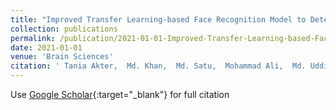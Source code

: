```yaml
---
title: "Improved Transfer Learning-based Face Recognition Model to Detect Autistic Children at an Early Stage"
collection: publications
permalink: /publication/2021-01-01-Improved-Transfer-Learning-based-Face-Recognition-Model-to-Detect-Autistic-Children-at-an-Early-Stage
date: 2021-01-01
venue: 'Brain Sciences'
citation: ' Tania Akter,  Md. Khan,  Md. Satu,  Mohammad Ali,  Md. Uddin,  AKM Azad,  Salem Alyami,  Sarwar Ali,  Mohammad Moni, &quot;Improved Transfer Learning-based Face Recognition Model to Detect Autistic Children at an Early Stage.&quot; Brain Sciences, 2021.'
---
```

Use [Google Scholar](https://scholar.google.com/scholar?q=Improved+Transfer+Learning+based+Face+Recognition+Model+to+Detect+Autistic+Children+at+an+Early+Stage){:target="_blank"} for full citation